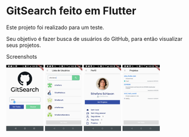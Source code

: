 # GitSearch feito em Flutter 
 <p>Este projeto foi realizado para um teste.</p>
 <p>Seu objetivo é fazer busca de usuários do GitHub, para então visualizar seus projetos.</p>
 <p>Screenshots</p>
 <img src="1.png" width=100> <img src="2.png" width=100> <img src="3.png" width=100> <img src="4.png" width=100>
